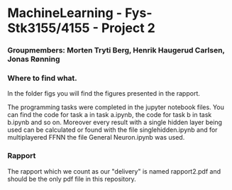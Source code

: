 # MachineLearning - Fys-Stk3155/4155 - Project 2

### Groupmembers: Morten Tryti Berg, Henrik Haugerud Carlsen, Jonas Rønning


### Where to find what.
In the folder figs you will find the figures presented in the rapport. 

The programming tasks were completed in the jupyter notebook files. You can find the code for task a in task a.ipynb, the code for task b in task b.ipynb and so on. Moreover every result with a single hidden layer being used can be calculated or found with the file singlehidden.ipynb and for multiplayered FFNN the file General Neuron.ipynb was used.



### Rapport
The rapport which we count as our "delivery" is named rapport2.pdf and should be the only pdf file in this repository.
